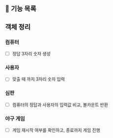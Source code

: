 ## 🚀 기능 목록

## 객체 정리
### 컴퓨터
- [ ] 정답 3자리 숫자 생성

### 사용자
- [ ] 맞출 때 까지 3자리 숫자 입력

### 심판
- [ ] 컴퓨터의 정답과 사용자의 입력값 비교, 볼카운트 반환

### 야구 게임
- [ ] 게임 재시작 여부를 확인하고, 종료까지 게임 진행

